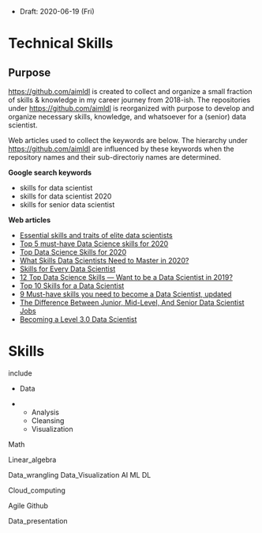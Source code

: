 * Draft: 2020-06-19 (Fri)

# Technical Skills

## Purpose

https://github.com/aimldl is created to collect and organize a small fraction of skills & knowledge in my career journey from 2018-ish. The repositories under https://github.com/aimldl is reorganized with purpose to develop and organize necessary skills, knowledge, and whatsoever for a (senior) data scientist.

Web articles used to collect the keywords are below. The hierarchy under https://github.com/aimldl are influenced by these keywords when the repository names and their sub-directoriy names are determined. 

**Google search keywords**

* skills for data scientist
* skills for data scientist 2020
* skills for senior data scientist

**Web articles**

* [Essential skills and traits of elite data scientists](https://www.cio.com/article/3263790/the-essential-skills-and-traits-of-an-expert-data-scientist.html)
* [Top 5 must-have Data Science skills for 2020](https://www.kdnuggets.com/2020/01/top-5-data-science-skills-2020.html)
* [Top Data Science Skills for 2020](https://medium.com/@ODSC/top-data-science-skills-for-2020-34c2a9d2fc25)
* [What Skills Data Scientists Need to Master in 2020?](https://www.analyticsinsight.net/skills-data-scientists-need-to-master-in-2020/)
* [Skills for Every Data Scientist](https://www.mastersindatascience.org/data-scientist-skills/)
* [12 Top Data Science Skills — Want to be a Data Scientist in 2019?](https://medium.com/@rinu.gour123/12-top-data-science-skills-want-to-be-a-data-scientist-in-2019-c14300dac257)
* [Top 10 Skills for a Data Scientist](https://towardsdatascience.com/top-10-skills-for-a-data-scientist-in-2020-2b8e6122a742)
* [9 Must-have skills you need to become a Data Scientist, updated](https://www.kdnuggets.com/2018/05/simplilearn-9-must-have-skills-data-scientist.html)
* [The Difference Between Junior, Mid-Level, And Senior Data Scientist Jobs](https://www.datascienceweekly.org/articles/the-difference-between-junior-mid-level-and-senior-data-scientist-jobs)
* [Becoming a Level 3.0 Data Scientist](https://towardsdatascience.com/becoming-a-level-3-0-data-scientist-52641ff73cb3)


# Skills
include
* Data


- - Analysis
  - Cleansing
  - Visualization

Math

Linear_algebra

Data_wrangling
Data_Visualization
AI
ML
DL

Cloud_computing

Agile
Github

Data_presentation